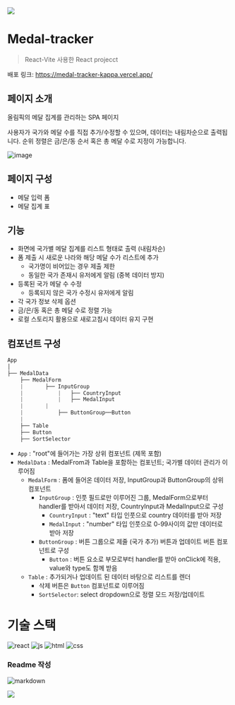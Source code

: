 <img src="https://capsule-render.vercel.app/api?type=waving&color=BDBDC8&height=150&section=header" />

# Medal-tracker
> React-Vite 사용한 React projecct

배포 링크: https://medal-tracker-kappa.vercel.app/

## 페이지 소개
올림픽의 메달 집계를 관리하는 SPA 페이지 

사용자가 국가와 메달 수를 직접 추가/수정할 수 있으며, 데이터는 내림차순으로 출력됩니다. 순위 정렬은 금/은/동 순서 혹은 총 메달 수로 지정이 가능합니다.

![image](https://github.com/user-attachments/assets/c1fa0b5d-901d-45bd-ac21-1ecfac9e51ab)


## 페이지 구성
* 메달 입력 폼
* 메달 집계 표

## 기능
* 화면에 국가별 메달 집계를 리스트 형태로 출력 (내림차순) 
* 폼 제출 시 새로운 나라와 해당 메달 수가 리스트에 추가
  * 국가명이 비어있는 경우 제출 제한
  * 동일한 국가 존재시 유저에게 알림 (중복 데이터 방지) 
* 등록된 국가 메달 수 수정
  * 등록되지 않은 국가 수정시 유저에게 알림 
* 각 국가 정보 삭제 옵션
* 금/은/동 혹은 총 메달 수로 정렬 가능
* 로컬 스토리지 활용으로 새로고침시 데이터 유지 구현


## 컴포넌트 구성
```css
App
│
├── MedalData
    ├── MedalForm
    |		├── InputGroup
    |       	|	├── CountryInput
    |       	|	├── MedalInput
    |		|
    |       	├── ButtonGroup──Button
    |
    ├── Table
	├── Button
	├── SortSelector
```
* `App` : "root"에 들어가는 가장 상위 컴포넌트 (제목 포함)
* `MedalData` : MedalFrom과 Table을 포함하는 컴포넌트; 국가별 데이터 관리가 이루어짐
  * `MedalForm` : 폼에 들어온 데이터 저장, InputGroup과 ButtonGroup의 상위 컴포넌트
    * `InputGroup` : 인풋 필드로만 이루어진 그룹, MedalForm으로부터 handler를 받아서 데이터 저장, CountryInput과 MedalInput으로 구성
      * `CountryInput` : "text" 타입 인풋으로 country 데이터를 받아 저장
      * `MedalInput` : "number" 타입 인풋으로 0-99사이의 값만 데이터로 받아 저장
    * `ButtonGroup` : 버튼 그룹으로 제줄 (국가 추가) 버튼과 업데이트 버튼 컴포넌트로 구성
      * `Button` : 버튼 요소로 부모로부터 handler를 받아 onClick에 적용, value와 type도 함께 받음
  * `Table` : 추가되거나 업데이트 된 데이터 바탕으로 리스트를 렌더
    * 삭제 버튼은 `Button` 컴포넌트로 이루어짐
    * `SortSelector`: select dropdown으로 정렬 모드 저장/업데이트



# 기술 스택
![react](https://img.shields.io/badge/React-20232A?style=for-the-badge&logo=react&logoColor=61DAFB)
![js](https://img.shields.io/badge/JavaScript-F7DF1E?style=for-the-badge&logo=JavaScript&logoColor=black)
![html](https://img.shields.io/badge/HTML5-E34F26?style=for-the-badge&logo=html5&logoColor=white)
![css](https://img.shields.io/badge/CSS3-1572B6?style=for-the-badge&logo=css3&logoColor=white)

### Readme 작성
![markdown](https://img.shields.io/badge/Markdown-000000?style=for-the-badge&logo=markdown&logoColor=white)

<img src="https://capsule-render.vercel.app/api?type=waving&color=BDBDC8&height=150&section=footer" />
